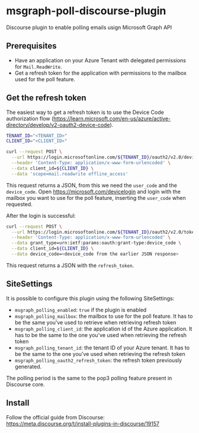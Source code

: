 # msgraph-poll-discourse-plugin
Discourse plugin to enable polling emails usign Microsoft Graph API

## Prerequisites

- Have an application on your Azure Tenant with delegated permissions for `Mail.ReadWrite`.
- Get a refresh token for the application with permissions to the mailbox used for the poll feature.

## Get the refresh token

The easiest way to get a refresh token is to use the Device Code authorization flow (<https://learn.microsoft.com/en-us/azure/active-directory/develop/v2-oauth2-device-code>).

```bash
TENANT_ID="<TENANT_ID>"
CLIENT_ID="<CLIENT_ID>"

curl --request POST \
  --url https://login.microsoftonline.com/${TENANT_ID}/oauth2/v2.0/devicecode \
  --header 'Content-Type: application/x-www-form-urlencoded' \
  --data client_id=${CLIENT_ID} \
  --data 'scope=mail.readwrite offline_access'
```

This request returns a JSON, from this we need the `user_code` and the `device_code`.
Open <https://microsoft.com/devicelogin> and login with the mailbox you want to use for the poll feature, inserting the `user_code` when requested.

After the login is successful:

```bash
curl --request POST \
  --url https://login.microsoftonline.com/${TENANT_ID}/oauth2/v2.0/token \
  --header 'Content-Type: application/x-www-form-urlencoded' \
  --data grant_type=urn:ietf:params:oauth:grant-type:device_code \
  --data client_id=${CLIENT_ID} \
  --data device_code=<device_code from the earlier JSON response>
```

This request returns a JSON with the `refresh_token`.

## SiteSettings

It is possible to configure this plugin using the following SiteSettings:

- `msgraph_polling_enabled`: `true` if the plugin is enabled
- `msgraph_polling_mailbox`: the mailbox to use for the poll feature. It has to be the same you've used to retrieve when retrieving refresh token
- `msgraph_polling_client_id`: the application id of the Azure application. It has to be the same to the one you've used when retrieving the refresh token
- `msgraph_polling_tenant_id`: the tenant ID of your Azure tenant. It has to be the same to the one you've used when retrieving the refresh token
- `msgraph_polling_oauth2_refresh_token`: the refresh token previously generated.

The polling period is the same to the pop3 polling feature present in Discourse core.

## Install

Follow the official guide from Discourse: <https://meta.discourse.org/t/install-plugins-in-discourse/19157>

